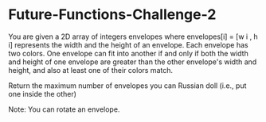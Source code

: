 # Future-Functions-Challenge-2
You are given a 2D array of integers envelopes where envelopes[i] = [w i , h i] represents the width and the height of an envelope. Each envelope has two colors.
One envelope can fit into another if and only if both the width and height of one envelope are greater than the other envelope's width and height, and also at least one of their colors match.

Return the maximum number of envelopes you can Russian doll (i.e., put one inside the other)

Note: You can rotate an envelope.
